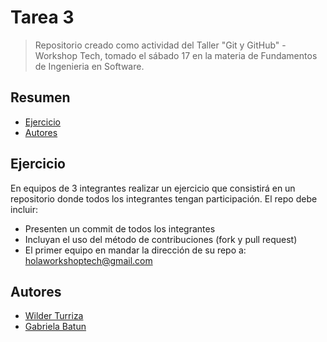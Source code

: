 # Tarea 3
> Repositorio creado como actividad del Taller "Git y GitHub" - Workshop Tech, tomado el sábado 17 en la materia de Fundamentos de Ingenieria en Software.

## Resumen
  - [Ejercicio](#Ejercicio)
  - [Autores](#Autores)

## Ejercicio

En equipos de 3 integrantes realizar un ejercicio que consistirá en un repositorio donde todos los integrantes tengan participación. El repo debe incluir:
 - Presenten un commit de todos los integrantes
 - Incluyan el uso del método de contribuciones (fork y pull request)
 - El primer equipo en mandar la dirección de su repo a: holaworkshoptech@gmail.com

## Autores

  - [Wilder Turriza](https://github.com/WilderTurriza)
  - [Gabriela Batun](https://github.com/Gabriela-Batun-Ceme)
